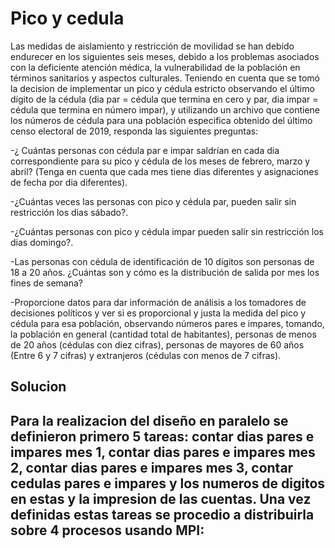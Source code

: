 # Pico y cedula
Las medidas de aislamiento y restricción de movilidad se han debido endurecer en los siguientes seis meses, debido a los problemas asociados con la deficiente atención médica, la vulnerabilidad de la población en términos sanitarios y aspectos culturales. Teniendo en cuenta que se tomó la decision de implementar un pico y cédula estricto observando el último dígito de la cédula (dia par = cédula que termina en cero y par, dia impar = cédula que termina en número impar), y utilizando un archivo que contiene los números de cédula para una población especifica obtenido del último censo electoral de 2019, responda las siguientes preguntas:

-¿ Cuántas personas con cédula par e impar saldrían en cada dia correspondiente para su pico y cédula de los meses de febrero, marzo y abril? (Tenga en cuenta que cada mes tiene dias diferentes y asignaciones de fecha por dia diferentes).

-¿Cuántas veces las personas con pico y cédula par, pueden salir sin restricción los dias sábado?.

-¿Cuántas personas con pico y cédula impar pueden salir sin restricción los dias domingo?.

-Las personas con cédula de identificación de 10 dígitos son personas de 18 a 20 años. ¿Cuántas son y cómo es la distribución de salida por mes los fines de semana?

-Proporcione datos para dar información de análisis a los tomadores de decisiones políticos y ver si es proporcional y justa la medida del pico y cédula para esa población, observando números pares e impares, tomando, la población en general (cantidad total de habitantes), personas de menos de 20 años (cédulas con diez cifras), personas de mayores de 60 años (Entre 6 y 7 cifras) y extranjeros (cédulas con menos de 7 cifras).

## Solucion
Para la realizacion del diseño en paralelo se definieron primero 5 tareas: contar dias pares e impares mes 1, contar dias pares e impares mes 2, contar dias pares e impares mes 3, contar cedulas pares e impares y los numeros de digitos en estas y la impresion de las cuentas. Una vez definidas estas tareas se procedio a distribuirla sobre 4 procesos usando MPI:
- 
